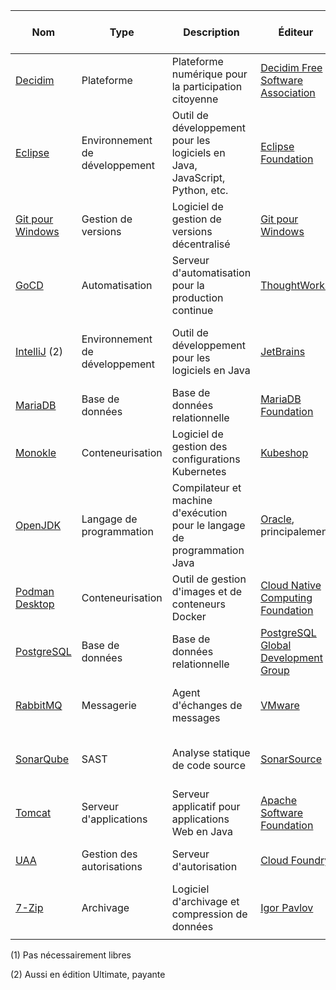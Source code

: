 | Nom                                                         | Type                           | Description                                                                                                                           | Éditeur                                                                          | Licence ![](https://spdx.dev/wp-content/uploads/sites/31/2023/08/logo-color.svg)                                                                                                  | Équipes installatrices                  | Solutions alternatives (1)    | Langage de programmation | Mots-clés                                     |
|-------------------------------------------------------------|--------------------------------|---------------------------------------------------------------------------------------------------------------------------------------|----------------------------------------------------------------------------------|-----------------------------------------------------------------------------------------------------------------------------------------------------------------------------------|-----------------------------------------|-------------------------------|--------------------------|-----------------------------------------------|
| [Decidim](https://github.com/decidim/)                      | Plateforme                     | Plateforme numérique pour la participation citoyenne                                                                                  | [Decidim Free Software Association](https://decidim.org/)                        | [AGPL-3.0-only](https://spdx.org/licenses/AGPL-3.0-only.html)                                                                                                                     | participer.ge.ch                        | Konveio, CitizenLab           | RUBY                     | "plateforme" "participation" "citoyen"        |
| [Eclipse](https://eclipseide.org/)               | Environnement de développement | Outil de développement pour les logiciels en Java, JavaScript, Python, etc.                                                                                  | [Eclipse Foundation](https://www.eclipse.org/)  | [Eclipse](https://en.wikipedia.org/wiki/Eclipse_Public_License)                                                                                                      | Développement           | IntelliJ, VSCode, NetBeans    | Java, C                  | "ide" "environnement de développement" "java" |
| [Git pour Windows](https://github.com/git-for-windows/)     | Gestion de versions            | Logiciel de gestion de versions décentralisé                                                                                          | [Git pour Windows](https://gitforwindows.org/)                                   | [GPL-2.0-only](https://spdx.org/licenses/GPL-2.0-only.html)                                                                                                                       | Toutes                                  | SourceTree, GitHub for Win    | HTML, CSS, JavaScript    | "gestion de version"                          |
| [GoCD](https://www.gocd.org)                                | Automatisation                 | Serveur d'automatisation pour la production continue                                                                                  | [ThoughtWorks](https://www.thoughtworks.com)                                     | [Apache-2.0](https://spdx.org/licenses/Apache-2.0.html)                                                                                                                           | Intégration                             | Jenkins X, ArgoCD             | Java, TypeScript         | "automatisation" "déploiement" "production"   |
| [IntelliJ](https://www.jetbrains.com/idea/) (2)             | Environnement de développement | Outil de développement pour les logiciels en Java                                                                                     | [JetBrains](https://fr.wikipedia.org/wiki/JetBrains)                             | [Apache-2.0](https://spdx.org/licenses/Apache-2.0.html)                                                                                                                           | Développement                           | Eclipse, VSCode, NetBeans     | Java                     | "ide" "environnement de développement" "java" |
| [MariaDB](https://mariadb.org/fr)                           | Base de données                | Base de données relationnelle                                                                                     | [MariaDB Foundation](https://mariadb.org/fr)                                     | [GNU](https://fr.wikipedia.org/wiki/Licence_publique_g%C3%A9n%C3%A9rale_GNU) et [GNU limitée](https://fr.wikipedia.org/wiki/Licence_publique_g%C3%A9n%C3%A9rale_limit%C3%A9e_GNU) | Bases de données                        | PostgreSQL, Oracle            | C, C++, Perl             | "base de données" "relationnel"               |
| [Monokle](https://monokle.io/)                              | Conteneurisation               | Logiciel de gestion des configurations Kubernetes                                                                                     | [Kubeshop](https://kubeshop.io/)                                                 | [MIT](https://spdx.org/licenses/MIT.html)                                                                                                                                         | Intégration                             | Seabird, Kubermetic           | TypeScript               | "kubernetes" "configuration"                  |
| [OpenJDK](https://openjdk.org/)                             | Langage de programmation       | Compilateur et machine d'exécution pour le langage de programmation Java                                                              | [Oracle](https://www.oracle.com/), principalement                                | [GPL-2.0-only](https://spdx.org/licenses/GPL-2.0-only.html)                                                                                                                       | Intégration                             | .NET, PHP, node               | C, C++, Java             | "langage" "Java" "jvm" "machine virtuelle" |
| [Podman Desktop](https://podman-desktop.io)                 | Conteneurisation               | Outil de gestion d'images et de conteneurs Docker | [Cloud Native Computing Foundation](https://www.cncf.io)                         | [Apache-2.0](https://spdx.org/licenses/Apache-2.0.html)                                                                                                                           | Développement                           | Docker Desktop                | TypeScript               | "conteneur" "image" "docker"                  |
| [PostgreSQL](https://www.postgresql.org)                    | Base de données                | Base de données relationnelle                                                                                                         | [PostgreSQL Global Development Group](https://www.postgresql.org/developer/core) | [PostgreSQL](https://spdx.org/licenses/PostgreSQL.html)                                                                                                                           | Bases de données                        | Oracle, MariaDB               | C                        | "base de données" "relationnel"               |
| [RabbitMQ](https://www.rabbitmq.com/)                       | Messagerie                     | Agent d'échanges de messages                                                                                                          | [VMware](https://www.vmware.com/)                                                | [Mozilla](https://www.mozilla.org/en-US/MPL)                                                                                                                                      | Moyens de développement, équipes métier | REST, Apache ActiveMQ, IBM MQ | Erlang                   | "messagerie" "amqp" "asynchrone"              |
| [SonarQube](https://www.sonarsource.com/products/sonarqube) | SAST                           | Analyse statique de code source                                                                                                       | [SonarSource](https://www.sonarsource.com/)                                      | [LGPL-3.0-only](https://spdx.org/licenses/LGPL-3.0-only.html)                                                                                                                     | Moyens de développement                 | Checkmarx                     | Java                     | "analyse statique" "qualité" "sécurité"       |
| [Tomcat](https://tomcat.apache.org)                         | Serveur d'applications         | Serveur applicatif pour applications Web en Java                                                                                      | [Apache Software Foundation](https://www.apache.org)                             | [Apache-2.0](https://spdx.org/licenses/Apache-2.0.html)                                                                                                                           | Intégration                             | JBoss, Spring Boot            | Java                     | "serveur d'applications" "java"               |
| [UAA](https://github.com/cloudfoundry/uaa)                  | Gestion des autorisations      | Serveur d'autorisation                                                                                                                | [Cloud Foundry](https://www.cloudfoundry.org/)                                   | [Apache-2.0](https://spdx.org/licenses/Apache-2.0.html)                                                                                                                           | Moyens de développement, équipes métier |                               | Java                     | "sécurité" "oauth"                            |
| [7-Zip](https://www.7-zip.org/)                             | Archivage                      | Logiciel d'archivage et compression de données                                                                                        | [Igor Pavlov](https://www.7-zip.org/)                                            | [LGPL-2.1-or-later](https://spdx.org/licenses/LGPL-2.1-or-later.html)                                                                                                             | Toutes                                  | WinZIP, WinRAR...             | C, C++, Assembleur       | "archivage" "compression" "zip" "rar"         |
|                                                             |                                |                                                                                                                                       |                                                                                  |                                                                                                                                                                                   |                                         |                               |                          |                                               |

(1) Pas nécessairement libres

(2) Aussi en édition Ultimate, payante
